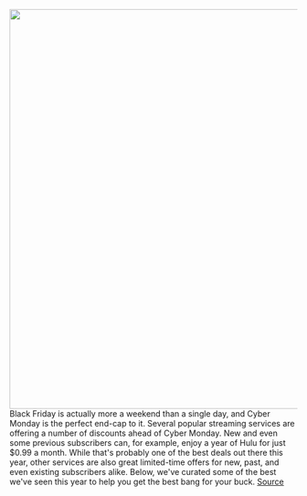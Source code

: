<img src='https://cdn.vox-cdn.com/thumbor/hnfP3RABJz1jlV0yk3s5Pb6JyUE=/0x0:920x613/1200x800/filters:focal(387x234:533x380)/cdn.vox-cdn.com/uploads/chorus_image/image/70195035/acastro_200320_1777_huluStock_0002.0.0.5.jpg' width='700px' /><br/>
Black Friday is actually more a weekend than a single day, and Cyber Monday is the perfect end-cap to it. Several popular streaming services are offering a number of discounts ahead of Cyber Monday. New and even some previous subscribers can, for example, enjoy a year of Hulu for just $0.99 a month. While that's probably one of the best deals out there this year, other services are also great limited-time offers for new, past, and even existing subscribers alike. Below, we've curated some of the best we've seen this year to help you get the best bang for your buck.
<a href='https://www.theverge.com/22800858/black-friday-2021-streaming-deals-shows-movies-subscription-cyber-monday'> Source <a/>